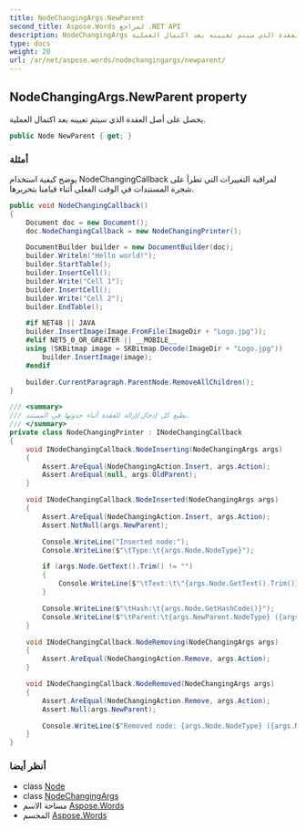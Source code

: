 ```yaml
---
title: NodeChangingArgs.NewParent
second_title: Aspose.Words لمراجع .NET API
description: NodeChangingArgs ملكية. يحصل على أصل العقدة الذي سيتم تعيينه بعد اكتمال العملية.
type: docs
weight: 20
url: /ar/net/aspose.words/nodechangingargs/newparent/
---
```

## NodeChangingArgs.NewParent property

يحصل على أصل العقدة الذي سيتم تعيينه بعد اكتمال العملية.

```csharp
public Node NewParent { get; }
```

### أمثلة

يوضح كيفية استخدام NodeChangingCallback لمراقبة التغييرات التي تطرأ على شجرة المستندات في الوقت الفعلي أثناء قيامنا بتحريرها.

```csharp
public void NodeChangingCallback()
{
    Document doc = new Document();
    doc.NodeChangingCallback = new NodeChangingPrinter();

    DocumentBuilder builder = new DocumentBuilder(doc);
    builder.Writeln("Hello world!");
    builder.StartTable();
    builder.InsertCell();
    builder.Write("Cell 1");
    builder.InsertCell();
    builder.Write("Cell 2");
    builder.EndTable();

    #if NET48 || JAVA
    builder.InsertImage(Image.FromFile(ImageDir + "Logo.jpg"));
    #elif NET5_0_OR_GREATER || __MOBILE__
    using (SKBitmap image = SKBitmap.Decode(ImageDir + "Logo.jpg"))
        builder.InsertImage(image);
    #endif

    builder.CurrentParagraph.ParentNode.RemoveAllChildren();
}

/// <summary>
/// يطبع كل إدخال/إزالة للعقدة أثناء حدوثها في المستند.
/// </summary>
private class NodeChangingPrinter : INodeChangingCallback
{
    void INodeChangingCallback.NodeInserting(NodeChangingArgs args)
    {
        Assert.AreEqual(NodeChangingAction.Insert, args.Action);
        Assert.AreEqual(null, args.OldParent);
    }

    void INodeChangingCallback.NodeInserted(NodeChangingArgs args)
    {
        Assert.AreEqual(NodeChangingAction.Insert, args.Action);
        Assert.NotNull(args.NewParent);

        Console.WriteLine("Inserted node:");
        Console.WriteLine($"\tType:\t{args.Node.NodeType}");

        if (args.Node.GetText().Trim() != "")
        {
            Console.WriteLine($"\tText:\t\"{args.Node.GetText().Trim()}\"");
        }

        Console.WriteLine($"\tHash:\t{args.Node.GetHashCode()}");
        Console.WriteLine($"\tParent:\t{args.NewParent.NodeType} ({args.NewParent.GetHashCode()})");
    }

    void INodeChangingCallback.NodeRemoving(NodeChangingArgs args)
    {
        Assert.AreEqual(NodeChangingAction.Remove, args.Action);
    }

    void INodeChangingCallback.NodeRemoved(NodeChangingArgs args)
    {
        Assert.AreEqual(NodeChangingAction.Remove, args.Action);
        Assert.Null(args.NewParent);

        Console.WriteLine($"Removed node: {args.Node.NodeType} ({args.Node.GetHashCode()})");
    }
}
```

### أنظر أيضا

* class [Node](../../node/)
* class [NodeChangingArgs](../)
* مساحة الاسم [Aspose.Words](../../nodechangingargs/)
* المجسم [Aspose.Words](../../../)


